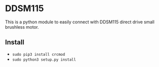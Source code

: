 # DDSM115 

This is a python module to easily connect with DDSM115 direct drive small brushless motor.

## Install

- `sudo pip3 install crcmod`
- `sudo python3 setup.py install`
